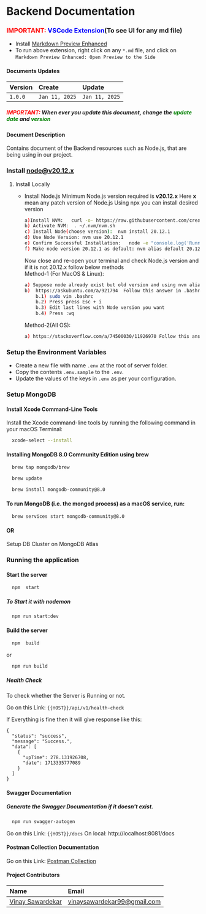 # Backend Documentation

### <span style="color:red">IMPORTANT: </span><span style="color:blue">VSCode Extension</span>(To see UI for any md file)

- Install [Markdown Preview Enhanced](https://marketplace.visualstudio.com/items?itemName=shd101wyy.markdown-preview-enhanced)
- To run above extension, right click on any `*.md` file, and click on `Markdown Preview Enhanced: Open Preview to the Side`

#### Documents Updates

| Version | Create         | Update         |
| :------ | :------------- | :------------- |
| `1.0.0` | `Jan 11, 2025` | `Jan 11, 2025` |

##### <span style="color:red">IMPORTANT: </span> When ever you update this document, change the <span style="color:green">update date</span> and <span style="color:green">version</span>

#### Document Description

Contains document of the Backend resources such as Node.js, that are being using in our project.

### Install node@v20.12.x

1. Install Locally

   - Install Node.js
     Minimum Node.js version required is **v20.12.x**
     Here **x** mean any patch version of Node.js
     Using npx you can install desired version

     ```sh
     a)Install NVM:   curl -o- https://raw.githubusercontent.com/creationix/nvm/v0.39.1/install.sh | bash
     b) Activate NVM:  . ~/.nvm/nvm.sh
     c) Install Node(choose version):  nvm install 20.12.1
     d) Use Node Version: nvm use 20.12.1
     e) Confirm Successful Installation:   node -e "console.log('Running Node.js ' + process.version)"
     f) Make node version 20.12.1 as default: nvm alias default 20.12.1
     ```

     Now close and re-open your terminal and check Node.js version and if it is not 20.12.x follow below methods
     <space></space>
     <br>
     Method-1 (For MacOS & Linux):<br>

     ```sh
     a) Suppose node already exist but old version and using nvm alias default 20.12.1 it is not setting to default.
     b)  https://askubuntu.com/a/921794  Follow this answer in .bashrc file in last edit node version (or below steps)
         b.1) sudo vim .bashrc
         b.2) Press press Esc + i
         b.3) Edit last lines with Node version you want
         b.4) Press :wq
     ```

     Method-2(All OS):<br>

     ```sh
     a) https://stackoverflow.com/a/74500030/11926970 Follow this answer  nvm alias default node
     ```

### Setup the Environment Variables

- Create a new file with name `.env` at the root of server folder.
- Copy the contents `.env.sample` to the `.env`.
- Update the values of the keys in `.env` as per your configuration.

### Setup MongoDB

#### Install Xcode Command-Line Tools

Install the Xcode command-line tools by running the following command in your macOS Terminal:

```bash
  xcode-select --install
```

#### Installing MongoDB 8.0 Community Edition using brew

```bash
  brew tap mongodb/brew
```

```bash
  brew update
```

```bash
  brew install mongodb-community@8.0
```

#### To run MongoDB (i.e. the mongod process) as a macOS service, run:

```bash
  brew services start mongodb-community@8.0
```

#### OR

Setup DB Cluster on MongoDB Atlas

### Running the application

#### Start the server

```bash
  npm  start
```

##### To Start it with nodemon

```bash
  npm run start:dev
```

#### Build the server

```bash
  npm  build
```

or

```bash
  npm run build
```

##### Health Check

To check whether the Server is Running or not.

Go on this Link: `{{HOST}}/api/v1/health-check`

If Everything is fine then it will give response like this:

```
{
  "status": "success",
  "message": "Success.",
  "data": [
    {
      "upTime": 278.131926708,
      "date": 1713335777089
    }
  ]
}
```

#### Swagger Documentation

##### Generate the Swagger Documentation if it doesn't exist.

```bash
  npm run swagger-autogen
```

Go on this Link: `{{HOST}}/docs`
On local: http://localhost:8081/docs

#### Postman Collection Documentation

Go on this Link: [Postman Collection](https://documenter.getpostman.com/view/18304204/2sAYQWJtJM)

#### Project Contributors

| Name                                                              | Email                         |
| :---------------------------------------------------------------- | :---------------------------- |
| [Vinay Sawardekar](https://www.linkedin.com/in/vinay-sawardekar/) | <vinaysawardekar99@gmail.com> |
